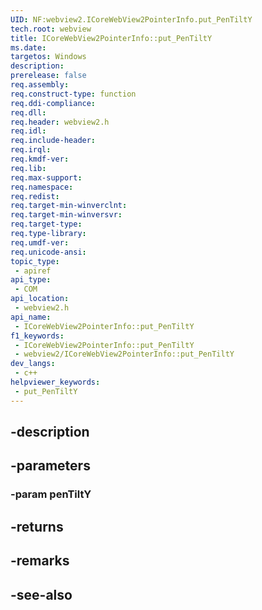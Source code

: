 ```yaml
---
UID: NF:webview2.ICoreWebView2PointerInfo.put_PenTiltY
tech.root: webview
title: ICoreWebView2PointerInfo::put_PenTiltY
ms.date: 
targetos: Windows
description: 
prerelease: false
req.assembly: 
req.construct-type: function
req.ddi-compliance: 
req.dll: 
req.header: webview2.h
req.idl: 
req.include-header: 
req.irql: 
req.kmdf-ver: 
req.lib: 
req.max-support: 
req.namespace: 
req.redist: 
req.target-min-winverclnt: 
req.target-min-winversvr: 
req.target-type: 
req.type-library: 
req.umdf-ver: 
req.unicode-ansi: 
topic_type:
 - apiref
api_type:
 - COM
api_location:
 - webview2.h
api_name:
 - ICoreWebView2PointerInfo::put_PenTiltY
f1_keywords:
 - ICoreWebView2PointerInfo::put_PenTiltY
 - webview2/ICoreWebView2PointerInfo::put_PenTiltY
dev_langs:
 - c++
helpviewer_keywords:
 - put_PenTiltY
---
```


## -description

## -parameters

### -param penTiltY

## -returns

## -remarks

## -see-also

